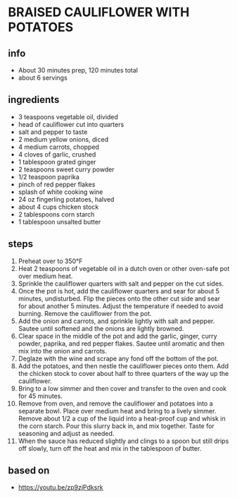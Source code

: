 # BRAISED CAULIFLOWER WITH POTATOES
## info  
* About 30 minutes prep, 120 minutes total
* about 6 servings  

## ingredients
* 3 teaspoons vegetable oil, divided
* head of cauliflower cut into quarters
* salt and pepper to taste
* 2 medium yellow onions, diced
* 4 medium carrots, chopped
* 4 cloves of garlic, crushed
* 1 tablespoon grated ginger
* 2 teaspoons sweet curry powder
* 1/2 teaspoon paprika
* pinch of red pepper flakes
* splash of white cooking wine
* 24 oz fingerling potatoes, halved
* about 4 cups chicken stock
* 2 tablespoons corn starch
* 1 tablespoon unsalted butter

## steps  
1. Preheat over to 350°F
1. Heat 2 teaspoons of vegetable oil in a dutch oven or other oven-safe pot
   over medium heat.
1. Sprinkle the cauliflower quarters with salt and pepper on the cut sides.
1. Once the pot is hot, add the cauliflower quarters and sear for about 5
   minutes, undisturbed. Flip the pieces onto the other cut side and sear for
   about another 5 minutes. Adjust the temperature if needed to avoid burning.
   Remove the cauliflower from the pot.
1. Add the onion and carrots, and sprinkle lightly with salt and pepper. Sautee
   until softened and the onions are lightly browned.
1. Clear space in the middle of the pot and add the garlic, ginger, curry
   powder, paprika, and red pepper flakes. Sautee until aromatic and then mix
   into the onion and carrots.
1. Deglaze with the wine and scrape any fond off the bottom of the pot.
1. Add the potatoes, and then nestle the cauliflower pieces onto them. Add the
   chicken stock to cover about half to three quarters of the way up the
   cauliflower.
1. Bring to a low simmer and then cover and transfer to the oven and cook for
   45 minutes.
1. Remove from oven, and remove the cauliflower and potatoes into a separate
   bowl. Place over medium heat and bring to a lively simmer. Remove about
   1/2 a cup of the liquid into a heat-proof cup and whisk in the corn starch.
   Pour this slurry back in, and mix together. Taste for seasoning and adjust
   as needed.
1. When the sauce has reduced slightly and clings to a spoon but still drips
   off slowly, turn off the heat and mix in the tablespoon of butter.

## based on
* https://youtu.be/zp9zjPdksrk
